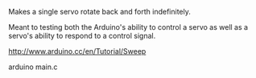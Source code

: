 Makes a single servo rotate back and forth indefinitely.

Meant to testing both the Arduino's ability to control a servo as well as a servo's ability to respond to a control signal.

http://www.arduino.cc/en/Tutorial/Sweep

arduino main.c